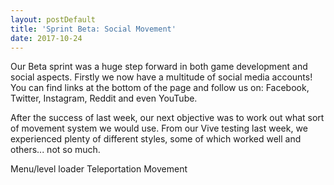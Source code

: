 ```yaml
---
layout: postDefault
title: 'Sprint Beta: Social Movement'
date: 2017-10-24
---
```


Our Beta sprint was a huge step forward in both game development and social aspects. Firstly we now have a multitude of social media accounts! You can find links at the bottom of the page and follow us on: Facebook, Twitter, Instagram, Reddit and even YouTube.

<!--excerpt-->

After the success of last week, our next objective was to work out what sort of movement system we would use. From our Vive testing last week, we experienced plenty of different styles, some of which worked well and others... not so much.

Menu/level loader
Teleportation Movement
